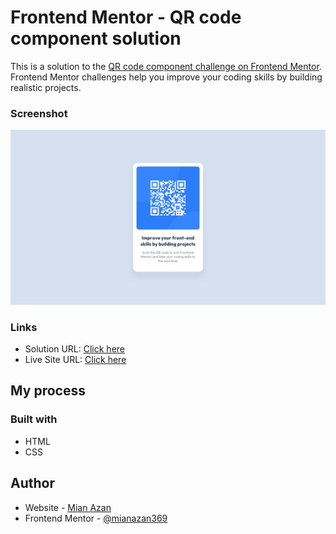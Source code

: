 # Frontend Mentor - QR code component solution

This is a solution to the [QR code component challenge on Frontend Mentor](https://www.frontendmentor.io/challenges/qr-code-component-iux_sIO_H). Frontend Mentor challenges help you improve your coding skills by building realistic projects.

### Screenshot

![](./design/desktop-design.jpg)

### Links

- Solution URL: [Click here](https://www.frontendmentor.io/solutions/qr-code-component-SkCVmCGQ5)
- Live Site URL: [Click here](https://mianazan369.github.io/QR-Code-Component)

## My process

### Built with

- HTML
- CSS

## Author

- Website - [Mian Azan](https://www.mianazan.com)
- Frontend Mentor - [@mianazan369](https://www.frontendmentor.io/profile/mianazan369)
